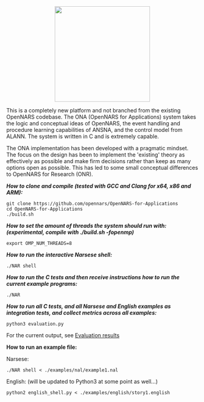 <div style="text-align:center"><img src="https://user-images.githubusercontent.com/8284677/74610111-0c774800-50e8-11ea-8592-102ce692d5e8.png" height="250"></div>

This is a completely new platform and not branched from the existing OpenNARS codebase. The ONA (OpenNARS for Applications) system takes the logic and conceptual ideas of OpenNARS, the event handling and procedure learning capabilities of ANSNA, and the control model from ALANN. The system is written in C and is extremely capable. 

The ONA implementation has been developed with a pragmatic mindset. The focus on the design has been to implement the 'existing' theory as effectively as possible and make firm decisions rather than keep as many options open as possible. This has led to some small conceptual differences to OpenNARS for Research (ONR). 


***How to clone and compile (tested with GCC and Clang for x64, x86 and ARM):***

```
git clone https://github.com/opennars/OpenNARS-for-Applications
cd OpenNARS-for-Applications
./build.sh
```

***How to set the amount of threads the system should run with: (experimental, compile with ./build.sh -fopenmp)***
```
export OMP_NUM_THREADS=8
```

***How to run the interactive Narsese shell:***

```
./NAR shell
```

***How to run the C tests and then receive instructions how to run the current example programs:***

```
./NAR
```

***How to run all C tests, and all Narsese and English examples as integration tests, and collect metrics across all examples:***

```
python3 evaluation.py
```

For the current output, see [Evaluation results](https://github.com/opennars/OpenNARS-for-Applications/wiki/Evaluation-Results-(Tests,-metrics))

**How to run an example file:**

Narsese:

```
./NAR shell < ./examples/nal/example1.nal
```

English: (will be updated to Python3 at some point as well...)

```
python2 english_shell.py < ./examples/english/story1.english
```
